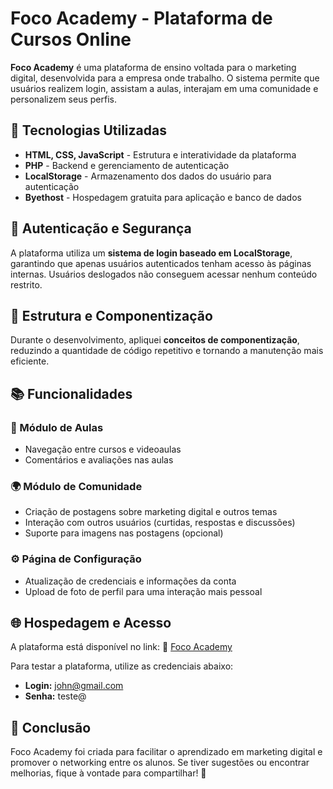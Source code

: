 # Foco Academy - Plataforma de Cursos Online

**Foco Academy** é uma plataforma de ensino voltada para o marketing digital, desenvolvida para a empresa onde trabalho. O sistema permite que usuários realizem login, assistam a aulas, interajam em uma comunidade e personalizem seus perfis.

## 🚀 Tecnologias Utilizadas

- **HTML, CSS, JavaScript** - Estrutura e interatividade da plataforma
- **PHP** - Backend e gerenciamento de autenticação
- **LocalStorage** - Armazenamento dos dados do usuário para autenticação
- **Byethost** - Hospedagem gratuita para aplicação e banco de dados

## 🔑 Autenticação e Segurança

A plataforma utiliza um **sistema de login baseado em LocalStorage**, garantindo que apenas usuários autenticados tenham acesso às páginas internas. Usuários deslogados não conseguem acessar nenhum conteúdo restrito.

## 🎨 Estrutura e Componentização

Durante o desenvolvimento, apliquei **conceitos de componentização**, reduzindo a quantidade de código repetitivo e tornando a manutenção mais eficiente.

## 📚 Funcionalidades

### 🎥 Módulo de Aulas

- Navegação entre cursos e videoaulas
- Comentários e avaliações nas aulas

### 🌍 Módulo de Comunidade

- Criação de postagens sobre marketing digital e outros temas
- Interação com outros usuários (curtidas, respostas e discussões)
- Suporte para imagens nas postagens (opcional)

### ⚙️ Página de Configuração

- Atualização de credenciais e informações da conta
- Upload de foto de perfil para uma interação mais pessoal

## 🌐 Hospedagem e Acesso

A plataforma está disponível no link:
🔗 [Foco Academy](http://comunidade-focad.byethost7.com/)

Para testar a plataforma, utilize as credenciais abaixo:

- **Login:** john@gmail.com
- **Senha:** teste@

## 📌 Conclusão

Foco Academy foi criada para facilitar o aprendizado em marketing digital e promover o networking entre os alunos. Se tiver sugestões ou encontrar melhorias, fique à vontade para compartilhar! 🚀
